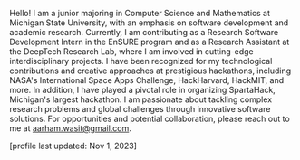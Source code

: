 <!--
**AarhamWasit/AarhamWasit** is a ✨ _special_ ✨ repository because its `README.md` (this file) appears on your GitHub profile.

Here are some ideas to get you started:

- 🔭 I’m currently working on ...
- 🌱 I’m currently learning ...
- 👯 I’m looking to collaborate on ...
- 🤔 I’m looking for help with ...
- 💬 Ask me about ...
- 📫 How to reach me: ...
- 😄 Pronouns: ...
- ⚡ Fun fact: ...
-->

Hello! I am a junior majoring in Computer Science and Mathematics at Michigan State University, with an emphasis on software development and academic research. Currently, I am contributing as a Research Software Development Intern in the EnSURE program and as a Research Assistant at the DeepTech Research Lab, where I am involved in cutting-edge interdisciplinary projects. I have been recognized for my technological contributions and creative approaches at prestigious hackathons, including NASA's International Space Apps Challenge, HackHarvard, HackMIT, and more. In addition, I have played a pivotal role in organizing SpartaHack, Michigan's largest hackathon. I am passionate about tackling complex research problems and global challenges through innovative software solutions. For opportunities and potential collaboration, please reach out to me at aarham.wasit@gmail.com.

[profile last updated: Nov 1, 2023]
